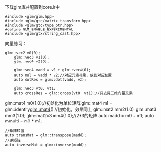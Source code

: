 下载glm库并配置到core.h中
```
#include <glm/glm.hpp>
#include <glm/gtc/matrix_transform.hpp>
#include <glm/gtc/type_ptr.hpp>
#define GLM_ENABLE_EXPERIMENTAL
#include <glm/gtx/string_cast.hpp>
```
向量练习：
```
glm::vec2 v0(0);
    glm::vec3 v1(0);
    glm::vec4 v2(0);

    glm::vec4 vadd = v2 + glm::vec4(0);
    auto mul = vadd * v2;//对应元素相乘，放到对应位置
    auto dotRes = glm::dot(vadd, v2);

    glm::vec3 vt0, vt1;
    auto crossRes = glm::cross(vt0, vt1);//只支持三维向量叉乘
```
glm::mat4 m0(1.0);//初始化为单位矩阵
    glm::mat4 m1 = glm::identity<glm::mat4>();//初始化，效果同上
    glm::mat2 mm2(1.0);
    glm::mat3 mm3(1.0);
    glm::mat2x3 mm4(1.0);//2*3的矩阵
    auto madd = m0 + m1;
    auto mmulti = m0 * m1;

    //矩阵转置
    auto transMat = glm::transpose(madd);
    //逆矩阵
    auto inverseMat = glm::inverse(madd);
<!--stackedit_data:
eyJoaXN0b3J5IjpbLTExNzg1MTQ2MTgsLTc0NTU2NDU4MiwyOT
A4ODYwMTQsLTkzMDk4MzAwMywtMjA4ODc0NjYxMl19
-->